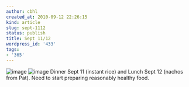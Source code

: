 ```yaml
---
author: cbhl
created_at: 2010-09-12 22:26:15
kind: article
slug: sept-1112
status: publish
title: Sept 11/12
wordpress_id: '433'
tags:
- '365'
---
```


![image](http://blog.azuresky.ca/blog/wp-content/uploads/2010/09/wpid-IMG_20100912_020448.jpg)
![image](http://blog.azuresky.ca/blog/wp-content/uploads/2010/09/wpid-IMG_20100912_170935.jpg)
Dinner Sept 11 (instant rice) and Lunch Sept 12 (nachos from Pat). Need
to start preparing reasonably healthy food.
